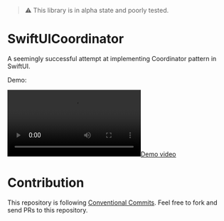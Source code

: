 > ⚠️ This library is in alpha state and poorly tested.

# SwiftUICoordinator
A seemingly successful attempt at implementing Coordinator pattern in SwiftUI.

Demo:

[![Demo video](https://github.com/JeneaVranceanu/SwiftUICoordinator/blob/development/coordinator_demo.MP4)](https://github.com/JeneaVranceanu/SwiftUICoordinator/blob/development/coordinator_demo.MP4)

# Contribution
This repository is following [Conventional Commits](https://www.conventionalcommits.org/en/v1.0.0/).
Feel free to fork and send PRs to this repository. 
